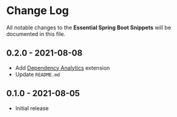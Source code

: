 # Change Log

All notable changes to the **Essential Spring Boot Snippets** will be documented in this file.

## 0.2.0 - 2021-08-08

* Add [Dependency Analytics](https://marketplace.visualstudio.com/items?itemName=redhat.fabric8-analytics) extension
* Update `README.md`

## 0.1.0 - 2021-08-05

* Initial release
